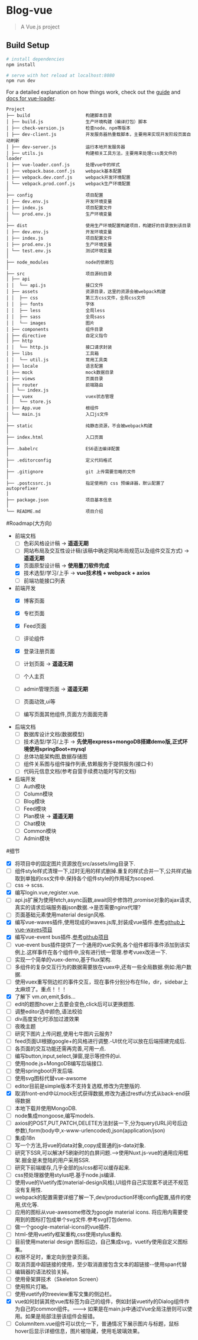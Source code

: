 # Blog-vue

> A Vue.js project

## Build Setup

``` bash
# install dependencies
npm install

# serve with hot reload at localhost:8080
npm run dev
```

For a detailed explanation on how things work, check out the [guide](http://vuejs-templates.github.io/webpack/) and [docs for vue-loader](http://vuejs.github.io/vue-loader).


```
Project
├── build                     构建脚本目录
│ ├── build.js                生产环境构建（编译打包）脚本
│ ├── check-version.js        检查node、npm等版本
│ ├── dev-client.js           开发服务器热重载脚本，主要用来实现开发阶段页面自动刷新
│ ├── dev-server.js           运行本地开发服务器
│ ├── utils.js                构建相关工具方法，主要用来处理css类文件的loader
│ ├── vue-loader.conf.js      处理vue中的样式
│ ├── vebpack.base.conf.js    webpack基本配置
│ ├── vebpack.dev.conf.js     webpack开发环境配置
│ └── vebpack.prod.conf.js    webpack生产环境配置
│
├── config                    项目配置
│ ├── dev.env.js              开发环境变量
│ ├── index.js                项目配置文件
│ └── prod.env.js             生产环境变量
│
├── dist                      使用生产环境配置构建项目，构建好的目录放到该目录
│ ├── dev.env.js              开发环境变量
│ ├── index.js                项目配置文件
│ ├── prod.env.js             生产环境变量
│ └── test.env.js             测试环境变量
│
├── node_modules              node的依赖包
│
├── src                       项目源码目录
│ ├── api
│ │  └── api.js               接口文件
│ ├── assets                  资源目录，这里的资源会被webpack构建
│ │  ├── css                  第三方css文件，全局css文件
│ │  ├── fonts                字体
│ │  ├── less                 全局less
│ │  ├── sass                 全局sass
│ │  └── images               图片
│ ├── components              组件目录
│ ├── directive               自定义指令
│ ├── http
│ │  └── http.js              接口请求封装
│ ├── libs                    工具箱
│ │  └── util.js              常用工具类
│ ├── locale                  语言配置
│ ├── mock                    mock数据目录
│ ├── views                   页面目录
│ ├── router                  前端路由
│ │ └── index.js
│ ├── vuex                    vuex状态管理
│ │  └── store.js
│ ├── App.vue                 根组件
│ └── main.js                 入口js文件
│
├── static                    纯静态资源，不会被webpack构建
│
├── index.html                入口页面
│
├── .babelrc                  ES6语法编译配置
│
├── .editorconfig             定义代码格式
│
├── .gitignore                git 上传需要忽略的文件
│
├── .postcssrc.js             指定使用的 css 预编译器，默认配置了 autoprefixer
│
├── package.json              项目基本信息
│
└── README.md                 项目介绍
```


#Roadmap(大方向)

- 前端文档
    + [ ] 色彩风格设计稿 -> **遥遥无期**
    + [ ] 网站布局及交互性设计稿(该稿中确定网站布局规范以及组件交互方式) -> **遥遥无期**
    + [x] 页面原型设计稿 -> **使用墨刀软件完成**
    + [x] 技术选型/学习/上手 -> **vue技术栈 + webpack + axios**
    + [ ] 前端功能接口列表

- 前端开发
    + [x] 博客页面
    + [x] 专栏页面
    + [x] Feed页面
    + [ ] 评论组件
    + [x] 登录注册页面
    + [ ] 计划页面 -> **遥遥无期**
    + [ ] 个人主页
    + [ ] admin管理页面 -> **遥遥无期**
    + [ ] 页面动效,ui等
    + [ ] 编写页面其他组件,页面方方面面完善


- 后端文档
    + [ ] 数据库设计文档(数据模型)
    + [ ] 技术选型/学习/上手 -> **先使用express+mongoDB搭建demo版,正式环境使用springBoot+mysql**
    + [ ] 总体功能架构图,数据存储图
    + [ ] 组件关系图与组件操作列表,依赖服务于提供服务(接口卡)
    + [ ] 代码元信息文档(参考自营手续费功能时写的文档)

- 后端开发
    + [ ] Auth模块
    + [ ] Column模块
    + [ ] Blog模块
    + [ ] Feed模块
    + [ ] Plan模块 -> **遥遥无期**
    + [ ] Chat模块
    + [ ] Common模块
    + [ ] Admin模块

#细节
- [x] 将项目中的固定图片资源放在src/assets/img目录下.
- [ ] 组件style样式清理一下,过时无用的样式删掉.重复的样式合并一下,公共样式抽取到单独的css文件中.保持各个组件style的作用域为scoped.
- [ ] css -> scss.
- [x] 编写login.vue,register.vue.
- [ ] api.js扩展为使用fetch,async函数,await同步修饰符,promise对象的ajax请求,真实的请求后端服务器json数据.->是否需要nginx代理?
- [ ] 页面基础元素使用material design风格.
- [x] 编写vue-waves插件,使用现成的waves.js库,封装成vue插件.[参考github上vue-waves项目](https://github.com/Teddy-Zhu/vue-waves)
- [x] 编写vue-event bus插件.[参考github项目](https://github.com/yangmingshan/vue-bus)
- [ ] vue-event bus插件提供了一个通用的vue实例,各个组件都将事件添加到该实例上.这样事件在各个组件中,没有进行统一管理.参考vuex改进一下.
- [ ] 实现一个简单的vuex-demo,基于flux架构.
- [ ] 多组件的复杂交互行为的数据需要放在vuex中,还有一些全局数据.例如:用户数据.
- [ ] 使用vuex重写侧边栏的事件交互，现在事件分别分布在file，dir，sidebar上太麻烦了。重点！！！
- [x] 了解下 vm.$on,$emit,$dis...
- [ ] edit的题图hover上去要会变色,click后可以更换题图.
- [ ] 调整editor选中颜色,语法校验
- [ ] div高度变化时添加过渡效果
- [ ] 夜晚主题
- [ ] 研究下图片上传问题,使用七牛图片云服务?
- [ ] feed页面UI根据google+的风格进行调整.-UI优化可以放在后端搭建完成后.
- [ ] 各页面的交互功能还需再完善,可用一点.
- [ ] 编写button,input,select,弹窗,提示等控件的ui.
- [ ] 使用node.js+MongoDB编写后端接口.
- [ ] 使用springboot开发后端.
- [ ] 使用svg图标代替vue-awsome
- [ ] editor目前是simple版本不支持复选框,修改为完整版的.
- [x] 取消front-end中以mock形式获得数据,修改为通过restful方式从back-end获得数据
- [ ] 本地下载并使用MongoDB.
- [ ] node集成mongoose,编写models.
- [ ] axios的POST,PUT,PATCH,DELETE方法封装一下,分为query(URL问号后边参数),form(body中,x-www-urlencoded),json(application/json)
- [ ] 集成i18n
- [ ] 写一个方法,将vue的data对象,copy成普通的js-data对象.
- [ ] 研究下SSR,可以解决F5刷新时的白屏问题.-->使用Nuxt.js-vue的通用应用框架.掘金是未登陆的用户采用SSR.
- [ ] 研究下前端缓存,几乎全部的js/css都可以缓存起来.
- [ ] css预处理器使用stylus吧.基于node.js编译.
- [ ] 使用vue的Vuetify库(material-design风格),UI组件自己实现累不说还不规范没有复用性.
- [ ] webpack的配置需要详细了解一下,dev/production环境config配置,插件的使用,优化等.
- [ ] 应用的图标从vue-awesome修改为google material icons. 将应用内需要使用到的图标打包成单个svg文件.参考svg打包demo.
- [ ] 做一个google-material-icons的vue插件.
- [ ] html-使用vuetify框架重构,css使用stylus重构.
- [ ] 目前使用material design 图标后边，自己集成svg，vuetify使用自定义图标集。
- [ ] 权限不足时，重定向到登录页面。
- [ ] 取消页面中超链接的使用，至少取消直接包含文本的超链接--使用span代替
- [ ] 编辑器的语法校验关掉。
- [ ] 使用骨架屏技术（Skeleton Screen）
- [ ] 使用照片灯箱。
- [ ] 使用vuetify的treeview重写文集的侧边栏。
- [x] vue如何封装其他vue库标签为自己的组件，例如封装vuetify的Dialog组件作为自己的common组件。---> 如果是在main.js中通过Vue全局注册则可以使用。如果是局部注册该组件会报错。
- [ ] ColumnItem.vue组件可以优化一下，普通情况下展示图片与标题，鼠标hover后显示详细信息，图片被隐藏，使用毛玻璃效果。
